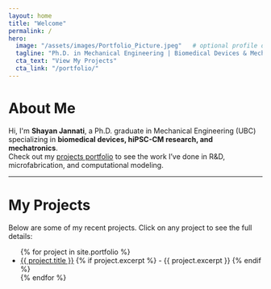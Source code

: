 ```yaml
---
layout: home
title: "Welcome"
permalink: /
hero:
  image: "/assets/images/Portfolio_Picture.jpeg"   # optional profile or background image
  tagline: "Ph.D. in Mechanical Engineering | Biomedical Devices & Mechatronics"
  cta_text: "View My Projects"
  cta_link: "/portfolio/"
---
```


# About Me

Hi, I'm **Shayan Jannati**, a Ph.D. graduate in Mechanical Engineering (UBC) specializing in **biomedical devices, hiPSC-CM research, and mechatronics**.  
Check out my [projects portfolio](/portfolio/) to see the work I’ve done in R&D, microfabrication, and computational modeling.

---

# My Projects

Below are some of my recent projects. Click on any project to see the full details:

<ul>
  {% for project in site.portfolio %}
    <li>
      <a href="{{ project.url }}">{{ project.title }}</a>
      {% if project.excerpt %}
        - {{ project.excerpt }}
      {% endif %}
    </li>
  {% endfor %}
</ul>
